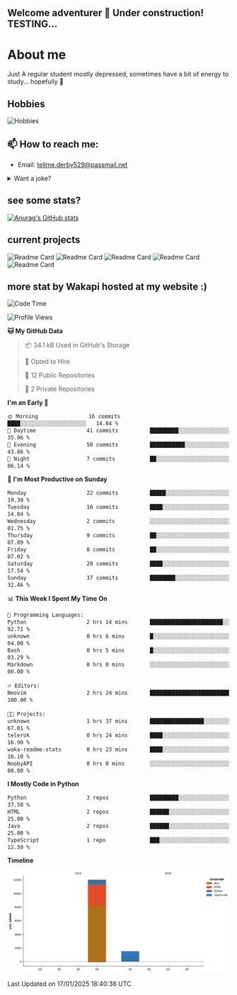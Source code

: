 ## Welcome adventurer 👋  Under construction!  TESTING...  

# About me
Just A regular student mostly depressed, sometimes have a bit of energy to study... hopefully 🥲
## Hobbies
 ![Hobbies](https://img.shields.io/badge/Hobbies-Reading%20|%20Tar%20|%20Gym%20|%20Cooking%20|%20Walk'nTalk-FF69B4?style=for-the-badge&color=red)

## 📫 How to reach me: 
-  Email: tellme.derby529@passmail.net
<details>
 
<summary>Want a joke?</summary>

<!-- Start of jokes card -->
Thanks to <img width="20" hight="20" alt="github_ABSphreak_profile_picture" src="https://github.com/ABSphreak.png">
</br>
<img width="2000" hight="2000" src="https://readme-jokes.vercel.app/api">
<!-- end of jokes card -->

</details>

## see some stats?
[![Anurag's GitHub stats](https://github-readme-stats.vercel.app/api?username=jstMW&theme=ambient_gradient)]()

## current projects 
![Readme Card](https://github-readme-stats.vercel.app/api/pin/?username=jstMW&repo=NoobyAPI&theme=ambient_gradient)
![Readme Card](https://github-readme-stats.vercel.app/api/pin/?username=jstMW&repo=newface&theme=ambient_gradient)
![Readme Card](https://github-readme-stats.vercel.app/api/pin/?username=jstMW&repo=newsoul&theme=ambient_gradient)
![Readme Card](https://github-readme-stats.vercel.app/api/pin/?username=jstMW&repo=tackleet&theme=ambient_gradient)
![Readme Card](https://github-readme-stats.vercel.app/api/pin/?username=jstMW&repo=waka-readme-stats&theme=ambient_gradient)



## more stat by Wakapi hosted at my website :)
<!--START_SECTION:waka-->
![Code Time](http://img.shields.io/badge/Code%20Time-18%20hrs%2052%20mins-blue)

![Profile Views](http://img.shields.io/badge/Profile%20Views-1-blue)

**🐱 My GitHub Data** 

> 📦 34.1 kB Used in GitHub's Storage 
 > 
> 💼 Opted to Hire
 > 
> 📜 12 Public Repositories 
 > 
> 🔑 2 Private Repositories 
 > 
**I'm an Early 🐤** 

```text
🌞 Morning                16 commits          ████░░░░░░░░░░░░░░░░░░░░░   14.04 % 
🌆 Daytime                41 commits          █████████░░░░░░░░░░░░░░░░   35.96 % 
🌃 Evening                50 commits          ███████████░░░░░░░░░░░░░░   43.86 % 
🌙 Night                  7 commits           ██░░░░░░░░░░░░░░░░░░░░░░░   06.14 % 
```
📅 **I'm Most Productive on Sunday** 

```text
Monday                   22 commits          █████░░░░░░░░░░░░░░░░░░░░   19.30 % 
Tuesday                  16 commits          ████░░░░░░░░░░░░░░░░░░░░░   14.04 % 
Wednesday                2 commits           ░░░░░░░░░░░░░░░░░░░░░░░░░   01.75 % 
Thursday                 9 commits           ██░░░░░░░░░░░░░░░░░░░░░░░   07.89 % 
Friday                   8 commits           ██░░░░░░░░░░░░░░░░░░░░░░░   07.02 % 
Saturday                 20 commits          ████░░░░░░░░░░░░░░░░░░░░░   17.54 % 
Sunday                   37 commits          ████████░░░░░░░░░░░░░░░░░   32.46 % 
```


📊 **This Week I Spent My Time On** 

```text
💬 Programming Languages: 
Python                   2 hrs 14 mins       ███████████████████████░░   92.71 % 
unknown                  0 hrs 6 mins        █░░░░░░░░░░░░░░░░░░░░░░░░   04.00 % 
Bash                     0 hrs 5 mins        █░░░░░░░░░░░░░░░░░░░░░░░░   03.29 % 
Markdown                 0 hrs 0 mins        ░░░░░░░░░░░░░░░░░░░░░░░░░   00.00 % 

🔥 Editors: 
Neovim                   2 hrs 24 mins       █████████████████████████   100.00 % 

🐱‍💻 Projects: 
unknown                  1 hrs 37 mins       █████████████████░░░░░░░░   67.01 % 
telerok                  0 hrs 24 mins       ████░░░░░░░░░░░░░░░░░░░░░   16.90 % 
waka-readme-stats        0 hrs 23 mins       ████░░░░░░░░░░░░░░░░░░░░░   16.10 % 
NoobyAPI                 0 hrs 0 mins        ░░░░░░░░░░░░░░░░░░░░░░░░░   00.00 % 
```

**I Mostly Code in Python** 

```text
Python                   3 repos             █████████░░░░░░░░░░░░░░░░   37.50 % 
HTML                     2 repos             ██████░░░░░░░░░░░░░░░░░░░   25.00 % 
Java                     2 repos             ██████░░░░░░░░░░░░░░░░░░░   25.00 % 
TypeScript               1 repo              ███░░░░░░░░░░░░░░░░░░░░░░   12.50 % 
```



**Timeline**

![Lines of Code chart](https://raw.githubusercontent.com/jstMW/jstMW/main/assets/bar_graph.png)


 Last Updated on 17/01/2025 18:40:36 UTC
<!--END_SECTION:waka-->
